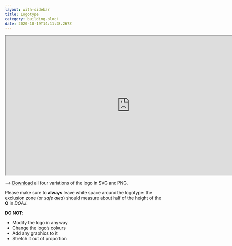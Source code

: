 ```yaml
---
layout: with-sidebar
title: Logotype
category: building-block
date: 2020-10-19T14:11:28.267Z
---
```


<iframe title="Logotype on Figma" width="800" height="450" src="https://www.figma.com/embed?embed_host=share&url=https%3A%2F%2Fwww.figma.com%2Ffile%2FCLkv5unlaRSU5YABUNqN1v%2FBuilding-blocks%3Fnode-id%3D4301%253A25" allowfullscreen></iframe>

⟶ [Download](/files/DOAJ_Logos_Digital.zip) all four variations of the logo in SVG and PNG.

Please make sure to **always** leave white space around the logotype: the exclusion zone (or _safe area_) should measure about half of the height of the **O** in _DOAJ_.

**DO NOT**:
- Modify the logo in any way
- Change the logo’s colours
- Add any graphics to it
- Stretch it out of proportion
